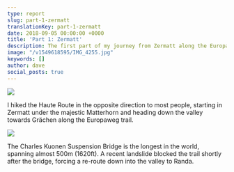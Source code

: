 ```yaml
---
type: report
slug: part-1-zermatt
translationKey: part-1-zermatt
date: 2018-09-05 00:00:00 +0000
title: 'Part 1: Zermatt'
description: The first part of my journey from Zermatt along the Europaweg trail.
image: "/v1549618595/IMG_4255.jpg"
keywords: []
author: dave
social_posts: true
---
```

![](https://res.cloudinary.com/wildernessprime/image/upload/w_800,dpr_auto/v1549618595/IMG_4255.jpg)

I hiked the Haute Route in the opposite direction to most people, starting in Zermatt under the majestic Matterhorn and heading down the valley towards Grächen along the Europaweg trail.

![](https://res.cloudinary.com/wildernessprime/image/upload/w_800,dpr_auto/v1549619435/IMG_4283.jpg)

The Charles Kuonen Suspension Bridge is the longest in the world, spanning almost 500m (1620ft). A recent landslide blocked the trail shortly after the bridge, forcing a re-route down into the valley to Randa.